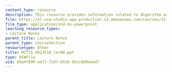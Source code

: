 ```yaml
---
content_type: resource
description: This resource provides information related to Algorithm analysis.
file: https://ol-ocw-studio-app-production.s3.amazonaws.com/courses/15-082j-network-optimization-fall-2010/89a4f890ee77f2d7651695cc609aeed7_MIT15_082JF10_lec08.ppt
file_type: application/vnd.ms-powerpoint
learning_resource_types:
- Lecture Notes
parent_title: Lecture Notes
parent_type: CourseSection
resourcetype: Other
title: MIT15_082JF10_lec08.ppt
type: OCWFile
uid: 89a4f890-ee77-f2d7-6516-95cc609aeed7
---
```

